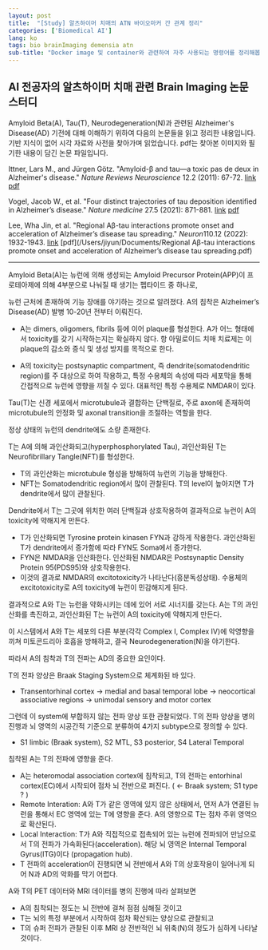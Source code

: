 ```yaml
---
layout: post
title:  "[Study] 알츠하이머 치매의 ATN 바이오마커 간 관계 정리"
categories: ['Biomedical AI']
lang: ko
tags: bio brainImaging demensia atn
sub-title: "Docker image 및 container와 관련하여 자주 사용되는 명령어를 정리해봅니다."
---
```



## AI 전공자의 알츠하이머 치매 관련 Brain Imaging 논문 스터디

Amyloid Beta(A), Tau(T), Neurodegeneration(N)과 관련된 Alzheimer's Disease(AD) 기전에 대해 이해하기 위하여 다음의 논문들을 읽고 정리한 내용입니다. 기반 지식이 없어 시각 자료와 사전을 찾아가며 읽었습니다. pdf는 찾아본 이미지와 필기한 내용이 담긴 논문 파일입니다.

Ittner, Lars M., and Jürgen Götz. "Amyloid-β and tau—a toxic pas de deux in Alzheimer's disease." *Nature Reviews Neuroscience* 12.2 (2011): 67-72. [link](https://www.nature.com/articles/nrn2967) [pdf](/Users/jiyun/Documents/nrn2967.pdf)

Vogel, Jacob W., et al. "Four distinct trajectories of tau deposition identified in Alzheimer’s disease." *Nature medicine* 27.5 (2021): 871-881. [link](https://www.nature.com/articles/s41591-021-01309-6) [pdf](/Users/jiyun/Documents/s41591-021-01309-6.pdf)

Lee, Wha Jin, et al. "Regional Aβ-tau interactions promote onset and acceleration of Alzheimer’s disease tau spreading." *Neuron*110.12 (2022): 1932-1943. [link](https://pubmed.ncbi.nlm.nih.gov/35443153/) [pdf](/Users/jiyun/Documents/Regional Aβ-tau interactions promote onset and acceleration of Alzheimer’s disease tau spreading.pdf)



-----



Amyloid Beta(A)는 뉴런에 의해 생성되는 Amyloid Precursor Protein(APP)이 프로테아제에 의해 4부분으로 나눠질 때 생기는 펩타이드 중 하나로, 

뉴런 근처에 존재하여 기능 장애를 야기하는 것으로 알려졌다. A의 침착은 Alzheimer’s Disease(AD) 발병 10-20년 전부터 이뤄진다.

- A는 dimers, oligomers, fibrils 등에 이어 plaque를 형성한다. A가 어느 형태에서 toxicity를 갖기 시작하는지는 확실하지 않다. 항 아밀로이드 치매 치료제는 이 plaque의 감소와 증식 및 생성 방지를 목적으로 한다. 

- A의 toxicity는 postsynaptic compartment, 즉 dendrite(somatodendritic region)를 주 대상으로 하여 작용하고, 특정 수용체의 속성에 따라 세포막을 통해 간접적으로 뉴런에 영향을 끼칠 수 있다. 대표적인 특정 수용체로 NMDAR이 있다.  



Tau(T)는 신경 세포에서 microtubule과 결합하는 단백질로, 주로 axon에 존재하여 microtubule의 안정화 및 axonal transition을 조절하는 역할을 한다. 

정상 상태의 뉴런의 dendrite에도 소량 존재한다.

T는 A에 의해 과인산화되고(hyperphosphorylated Tau), 과인산화된 T는 Neurofibrillary Tangle(NFT)를 형성한다. 

- T의 과인산화는 microtubule 형성을 방해하여 뉴런의 기능을 방해한다.
- NFT는 Somatodendritic region에서 많이 관찰된다. T의 level이 높아지면 T가 dendrite에서 많이 관찰된다. 



Dendrite에서 T는 그곳에 위치한 여러 단백질과 상호작용하여 결과적으로 뉴런이 A의 toxicity에 약해지게 만든다.

- T가 인산화되면 Tyrosine protein kinasen FYN과 강하게 작용한다. 과인산화된 T가 dendrite에서 증가함에 따라 FYN도 Soma에서 증가한다.
- FYN은 NMDAR을 인산화한다. 인산화된 NMDAR은 Postsynaptic Density Protein 95(PDS95)와 상호작용한다.
- 이것의 결과로 NMDAR의 excitotoxicity가 나타난다(흥분독성상태). 수용체의 excitotoxicity로 A의 toxicity에 뉴런이 민감해지게 된다.  


  
결과적으로 A와 T는 뉴런을 약화시키는 데에 있어 서로 시너지를 갖는다. A는 T의 과인산화를 촉진하고, 과인산화된 T는 뉴런이 A의 toxicity에 약해지게 만든다. 

이 시스템에서 A와 T는 세포의 다른 부분(각각 Complex I, Complex IV)에 악영향을 끼쳐 미토콘드리아 호흡을 방해하고, 결국 Neurodegeneration(N)을 야기한다.

따라서 A의 침착과 T의 전파는 AD의 중요한 요인이다. 


  
T의 전파 양상은 Braak Staging System으로 체계화된 바 있다.

- Transentorhinal cortex → medial and basal temporal lobe → neocortical associative regions → unimodal sensory and motor cortex

그런데 이 system에 부합하지 않는 전파 양상 또한 관찰되었다. T의 전파 양상을 병의 진행과 뇌 영역의 시공간적 기준으로 분류하여 4가지 subtype으로 정의할 수 있다. 

- S1 limbic (Braak system), S2 MTL, S3 posterior, S4 Lateral Temporal 



침착된 A는 T의 전파에 영향을 준다. 

- A는 heteromodal association cortex에 침착되고, T의 전파는 entorhinal cortex(EC)에서 시작되어 점차 뇌 전반으로 퍼진다. ( ← Braak system; S1 type ? ) 
- Remote Interation: A와 T가 같은 영역에 있지 않은 상태에서, 먼저 A가 연결된 뉴런을 통해서 EC 영역에 있는 T에 영향을 준다. A의 영향으로 T는 점차 주위 영역으로 확산된다.
- Local Interaction: T가 A와 직접적으로 접촉되어 있는 뉴런에 전파되어 만남으로서 T의 전파가 가속화된다(acceleration). 해당 뇌 영역은 Internal Temporal Gyrus(ITG)이다 (propagation hub).
- T 전파의 acceleration이 진행되면 뇌 전반에서 A와 T의 상호작용이 일어나게 되어 N과 AD의 악화를 막기 어렵다. 



A와 T의 PET 데이터와 MRI 데이터를 병의 진행에 따라 살펴보면

- A의 침착되는 정도는 뇌 전반에 걸쳐 점점 심해질 것이고
- T는 뇌의 특정 부분에서 시작하여 점차 확산되는 양상으로 관찰되고
- T의 슈퍼 전파가 관찰된 이후 MRI 상 전반적인 뇌 위축(N)의 정도가 심하게 나타날 것이다.



